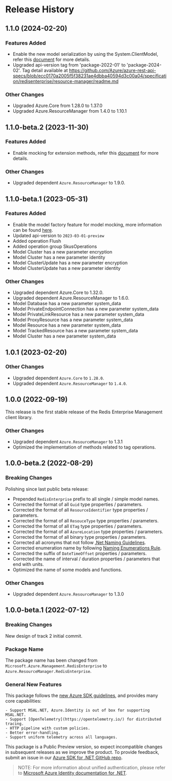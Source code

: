 # Release History

## 1.1.0 (2024-02-20)

### Features Added

- Enable the new model serialization by using the System.ClientModel, refer this [document](https://aka.ms/azsdk/net/mrw) for more details.
- Upgraded api-version tag from 'package-2022-01' to 'package-2024-02'. Tag detail available at https://github.com/Azure/azure-rest-api-specs/blob/ecc0170a2005f5f38231ae4dbba40594d3c00a04/specification/redisenterprise/resource-manager/readme.md

### Other Changes

- Upgraded Azure.Core from 1.28.0 to 1.37.0
- Upgraded Azure.ResourceManager from 1.4.0 to 1.10.1

## 1.1.0-beta.2 (2023-11-30)

### Features Added

- Enable mocking for extension methods, refer this [document](https://aka.ms/azsdk/net/mocking) for more details.

### Other Changes

- Upgraded dependent `Azure.ResourceManager` to 1.9.0.

## 1.1.0-beta.1 (2023-05-31)

### Features Added

- Enable the model factory feature for model mocking, more information can be found [here](https://azure.github.io/azure-sdk/dotnet_introduction.html#dotnet-mocking-factory-builder).
- Updated api-version to `2023-03-01-preview`
- Added operation Flush
- Added operation group SkusOperations
- Model Cluster has a new parameter encryption
- Model Cluster has a new parameter identity
- Model ClusterUpdate has a new parameter encryption
- Model ClusterUpdate has a new parameter identity

### Other Changes

- Upgraded dependent Azure.Core to 1.32.0.
- Upgraded dependent Azure.ResourceManager to 1.6.0.
- Model Database has a new parameter system_data
- Model PrivateEndpointConnection has a new parameter system_data
- Model PrivateLinkResource has a new parameter system_data
- Model ProxyResource has a new parameter system_data
- Model Resource has a new parameter system_data
- Model TrackedResource has a new parameter system_data
- Model Cluster has a new parameter system_data

## 1.0.1 (2023-02-20)

### Other Changes

- Upgraded dependent `Azure.Core` to `1.28.0`.
- Upgraded dependent `Azure.ResourceManager` to `1.4.0`.

## 1.0.0 (2022-09-19)

This release is the first stable release of the Redis Enterprise Management client library.

### Other Changes

- Upgraded dependent `Azure.ResourceManager` to 1.3.1
- Optimized the implementation of methods related to tag operations.

## 1.0.0-beta.2 (2022-08-29)

### Breaking Changes

Polishing since last public beta release:
- Prepended `RedisEnterprise` prefix to all single / simple model names.
- Corrected the format of all `Guid` type properties / parameters.
- Corrected the format of all `ResourceIdentifier` type properties / parameters.
- Corrected the format of all `ResouceType` type properties / parameters.
- Corrected the format of all `ETag` type properties / parameters.
- Corrected the format of all `AzureLocation` type properties / parameters.
- Corrected the format of all binary type properties / parameters.
- Corrected all acronyms that not follow [.Net Naming Guidelines](https://docs.microsoft.com/dotnet/standard/design-guidelines/naming-guidelines).
- Corrected enumeration name by following [Naming Enumerations Rule](https://docs.microsoft.com/dotnet/standard/design-guidelines/names-of-classes-structs-and-interfaces#naming-enumerations).
- Corrected the suffix of `DateTimeOffset` properties / parameters.
- Corrected the name of interval / duration properties / parameters that end with units.
- Optimized the name of some models and functions.

### Other Changes

- Upgraded dependent `Azure.ResourceManager` to 1.3.0

## 1.0.0-beta.1 (2022-07-12)

### Breaking Changes

New design of track 2 initial commit.

### Package Name

The package name has been changed from `Microsoft.Azure.Management.RedisEnterprise` to `Azure.ResourceManager.RedisEnterprise`.

### General New Features

This package follows the [new Azure SDK guidelines](https://azure.github.io/azure-sdk/general_introduction.html), and provides many core capabilities:

    - Support MSAL.NET, Azure.Identity is out of box for supporting MSAL.NET.
    - Support [OpenTelemetry](https://opentelemetry.io/) for distributed tracing.
    - HTTP pipeline with custom policies.
    - Better error-handling.
    - Support uniform telemetry across all languages.

This package is a Public Preview version, so expect incompatible changes in subsequent releases as we improve the product. To provide feedback, submit an issue in our [Azure SDK for .NET GitHub repo](https://github.com/Azure/azure-sdk-for-net/issues).

> NOTE: For more information about unified authentication, please refer to [Microsoft Azure Identity documentation for .NET](https://docs.microsoft.com//dotnet/api/overview/azure/identity-readme?view=azure-dotnet).